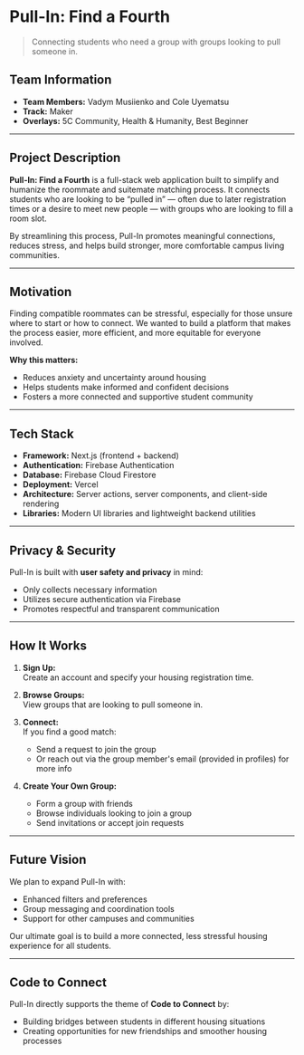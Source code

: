 # Pull-In: Find a Fourth

> Connecting students who need a group with groups looking to pull someone in.

## Team Information
- **Team Members:** Vadym Musiienko and Cole Uyematsu  
- **Track:** Maker  
- **Overlays:** 5C Community, Health & Humanity, Best Beginner

---

## Project Description

**Pull-In: Find a Fourth** is a full-stack web application built to simplify and humanize the roommate and suitemate matching process. It connects students who are looking to be “pulled in” — often due to later registration times or a desire to meet new people — with groups who are looking to fill a room slot.

By streamlining this process, Pull-In promotes meaningful connections, reduces stress, and helps build stronger, more comfortable campus living communities.

---

## Motivation

Finding compatible roommates can be stressful, especially for those unsure where to start or how to connect. We wanted to build a platform that makes the process easier, more efficient, and more equitable for everyone involved.

**Why this matters:**
- Reduces anxiety and uncertainty around housing
- Helps students make informed and confident decisions
- Fosters a more connected and supportive student community

---

## Tech Stack

- **Framework:** Next.js (frontend + backend)
- **Authentication:** Firebase Authentication
- **Database:** Firebase Cloud Firestore
- **Deployment:** Vercel
- **Architecture:** Server actions, server components, and client-side rendering
- **Libraries:** Modern UI libraries and lightweight backend utilities

---

## Privacy & Security

Pull-In is built with **user safety and privacy** in mind:
- Only collects necessary information
- Utilizes secure authentication via Firebase
- Promotes respectful and transparent communication

---

## How It Works

1. **Sign Up:**  
   Create an account and specify your housing registration time.

2. **Browse Groups:**  
   View groups that are looking to pull someone in.

3. **Connect:**  
   If you find a good match:
   - Send a request to join the group  
   - Or reach out via the group member's email (provided in profiles) for more info

4. **Create Your Own Group:**  
   - Form a group with friends  
   - Browse individuals looking to join a group  
   - Send invitations or accept join requests

---

## Future Vision

We plan to expand Pull-In with:
- Enhanced filters and preferences
- Group messaging and coordination tools
- Support for other campuses and communities

Our ultimate goal is to build a more connected, less stressful housing experience for all students.

---

## Code to Connect

Pull-In directly supports the theme of **Code to Connect** by:
- Building bridges between students in different housing situations
- Creating opportunities for new friendships and smoother housing processes
